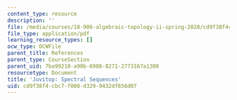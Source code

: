 ```yaml
---
content_type: resource
description: ''
file: /media/courses/18-906-algebraic-topology-ii-spring-2020/cd9f38f4cbc7f008d3299432df656d07_andrews-spectral-sequences.pdf
file_type: application/pdf
learning_resource_types: []
ocw_type: OCWFile
parent_title: References
parent_type: CourseSection
parent_uid: 7ba99210-a90b-6988-8271-2773167a1308
resourcetype: Document
title: 'Juvitop: Spectral Sequences'
uid: cd9f38f4-cbc7-f008-d329-9432df656d07
---
```

